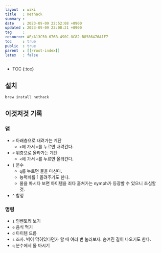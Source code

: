 ```yaml
---
layout  : wiki
title   : nethack
summary : 
date    : 2023-09-09 22:52:08 +0900
updated : 2023-09-09 23:00:21 +0900
tag     : 
resource: AF/A13C50-676B-490C-8C82-B8586476A1F7
toc     : true
public  : true
parent  : [[/root-index]]
latex   : false
---
```

* TOC
{:toc}

## 설치

```bash
brew install nethack
```

## 이것저것 기록

### 맵

- `>` 아래층으로 내려가는 계단
    - `>`에 가서 `>`를 누르면 내려간다.
- `<` 위층으로 올라가는 계단
    - `<`에 가서 `<`를 누르면 올라간다.
- `{` 분수
    - `q`를 누르면 물을 마신다.
    - 능력치를 1 올려주기도 한다.
    - 물을 마시다 보면 아이템을 죄다 훔쳐가는 nymph가 등장할 수 있으니 조심할 것.
- `^` 함정

### 명령

- `I` 인벤토리 보기
- `e` 음식 먹기
- `d` 아이템 드롭
- `s` 조사. 벽이 막혀있다던가 할 때 여러 번 눌러보자. 숨겨진 길이 나오기도 한다.
- `q` 분수에서 물 마시기

